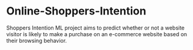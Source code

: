 # Online-Shoppers-Intention
Shoppers Intention ML project aims to predict whether or not a website visitor is likely to make a purchase on an e-commerce website based on their browsing behavior. 

